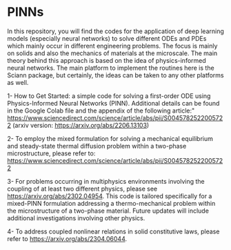 # PINNs

In this repository, you will find the codes for the application of deep learning models (especially neural networks) to solve different ODEs and PDEs which mainly occur in different engineering problems. The focus is mainly on solids and also the mechanics of materials at the microscale. The main theory behind this approach is based on the idea of physics-informed neural networks. The main platform to implement the routines here is the Sciann package, but certainly, the ideas can be taken to any other platforms as well.

1- How to Get Started: a simple code for solving a first-order ODE using Physics-Informed Neural Networks (PINN).
Additional details can be found in the Google Colab file and the appendix of the following article:"
https://www.sciencedirect.com/science/article/abs/pii/S0045782522005722 (arxiv version: https://arxiv.org/abs/2206.13103)

2- To employ the mixed formulation for solving a mechanical equilibrium and steady-state thermal diffusion problem within a two-phase microstructure, please refer to:
https://www.sciencedirect.com/science/article/abs/pii/S0045782522005722

3- For problems occurring in multiphysics environments involving the coupling of at least two different physics, please see https://arxiv.org/abs/2302.04954. This code is tailored specifically for a mixed-PINN formulation addressing a thermo-mechanical problem within the microstructure of a two-phase material. Future updates will include additional investigations involving other physics.

4- To address coupled nonlinear relations in solid constitutive laws, please refer to https://arxiv.org/abs/2304.06044.
